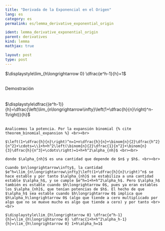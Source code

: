 ```yaml
---
title: "Derivada de la Exponencial en el Origen"
lang: es
category: es
permalink: es/lemma_derivative_exponential_origin

ident: lemma_derivative_exponential_origin
parent: derivatives
kind: lemma
mathjax: true

layout: post
type: post
---
```


<div>

$\displaystyle\lim_{h\longrightarrow 0} \dfrac{e^h-1}{h}=1$<br><br>

<div class="bcblue boxdissap">
	Demostración
</div><br><br>

<div class="dissap">
	$\displaystyle\dfrac{(e^h-1)}{h}=\dfrac{\left(\lim_{n\longrightarrow\infty}\left(1+\dfrac{h}{n}\right)^n-1\right)}{h}$<br><br>

	Analicemos la potencia. Por la expansión binomial {% cite theorem_binomial_expansion %} <br><br>

	$\left(1+\dfrac{h}{n}\right)^n=1+n\dfrac{h}{n}+\binom{n}{2}\dfrac{h^2}{n^2}+\cdots=\\1+h+h^2\left(\binom{n}{2}\dfrac{1}{n^2}+\binom{n}{3}\dfrac{h}{n^3}+\cdots\right)=1+h+h^2\alpha_{nh}$ <br><br>

	donde $\alpha_{nh}$ es una cantidad que depende de $n$ y $h$. <br><br>

	Cuando $n\longrightarrow\infty$, la cantidad $e^h=\lim_{n\longrightarrow\infty}\left(1+\dfrac{h}{n}\right)^n$ se hace estable y por tanto $\alpha_{nh}$ se estabiliza a una cantidad estable $\alpha_h$, y se cumple $e^h=1+h+h^2\alpha_h$. Pero $\alpha_h$ también es estable cuando $h\longrightarrow 0$, pues ya eran estables los $\alpha_{nh}$, que tenían potencias de $h$. El hecho de que $\alpha_h$ sea estable cuando $h\longrightarrow 0$ implica que $h\alpha_h\longrightarrow 0$ (algo que tiende a cero multiplicado por algo que no se mueve mucho es algo que tiende a cero) y por tanto <br><br>

	$\displaystyle\lim_{h\longrightarrow 0} \dfrac{e^h-1}{h}=\lim_{h\longrightarrow 0} \dfrac{1+h+h^2\alpha_h-1}{h}=\lim_{h\longrightarrow 0} 1+h\alpha_h=1$


</div>

</div>
